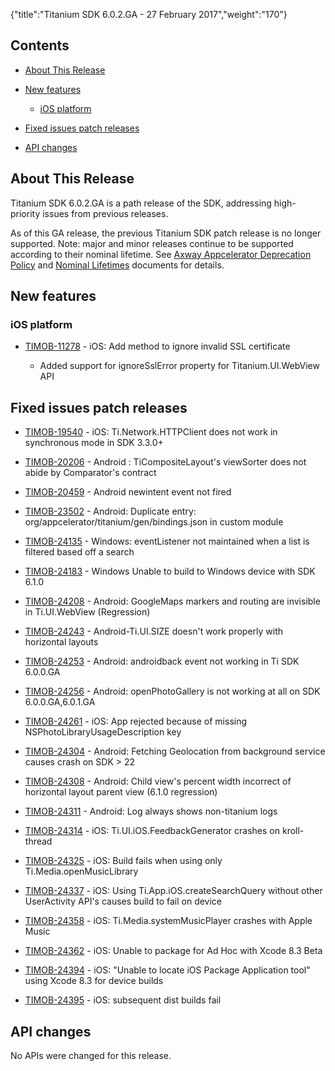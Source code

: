 {"title":"Titanium SDK 6.0.2.GA - 27 February 2017","weight":"170"}

## Contents

* [About This Release](#AboutThisRelease)

* [New features](#Newfeatures)

  * [iOS platform](#iOSplatform)

* [Fixed issues patch releases](#Fixedissuespatchreleases)

* [API changes](#APIchanges)


## About This Release

Titanium SDK 6.0.2.GA is a path release of the SDK, addressing high-priority issues from previous releases.

As of this GA release, the previous Titanium SDK patch release is no longer supported. Note: major and minor releases continue to be supported according to their nominal lifetime. See [Axway Appcelerator Deprecation Policy](/docs/appc/AMPLIFY_Appcelerator_Services_Overview/Axway_Appcelerator_Deprecation_Policy/) and [Nominal Lifetimes](/docs/appc/AMPLIFY_Appcelerator_Services_Overview/Axway_Appcelerator_Product_Lifecycle/#NominalLifetimes) documents for details.

## New features

### iOS platform

* [TIMOB-11278](https://jira.appcelerator.org/browse/TIMOB-11278) - iOS: Add method to ignore invalid SSL certificate

  * Added support for ignoreSslError property for Titanium.UI.WebView API


## Fixed issues patch releases

* [TIMOB-19540](https://jira.appcelerator.org/browse/TIMOB-19540) - iOS: Ti.Network.HTTPClient does not work in synchronous mode in SDK 3.3.0+

* [TIMOB-20206](https://jira.appcelerator.org/browse/TIMOB-20206) - Android : TiCompositeLayout's viewSorter does not abide by Comparator's contract

* [TIMOB-20459](https://jira.appcelerator.org/browse/TIMOB-20459) - Android newintent event not fired

* [TIMOB-23502](https://jira.appcelerator.org/browse/TIMOB-23502) - Android: Duplicate entry: org/appcelerator/titanium/gen/bindings.json in custom module

* [TIMOB-24135](https://jira.appcelerator.org/browse/TIMOB-24135) - Windows: eventListener not maintained when a list is filtered based off a search

* [TIMOB-24183](https://jira.appcelerator.org/browse/TIMOB-24183) - Windows Unable to build to Windows device with SDK 6.1.0

* [TIMOB-24208](https://jira.appcelerator.org/browse/TIMOB-24208) - Android: GoogleMaps markers and routing are invisible in Ti.UI.WebView (Regression)

* [TIMOB-24243](https://jira.appcelerator.org/browse/TIMOB-24243) - Android-Ti.UI.SIZE doesn't work properly with horizontal layouts

* [TIMOB-24253](https://jira.appcelerator.org/browse/TIMOB-24253) - Android: androidback event not working in Ti SDK 6.0.0.GA

* [TIMOB-24256](https://jira.appcelerator.org/browse/TIMOB-24256) - Android: openPhotoGallery is not working at all on SDK 6.0.0.GA,6.0.1.GA

* [TIMOB-24261](https://jira.appcelerator.org/browse/TIMOB-24261) - iOS: App rejected because of missing NSPhotoLibraryUsageDescription key

* [TIMOB-24304](https://jira.appcelerator.org/browse/TIMOB-24304) - Android: Fetching Geolocation from background service causes crash on SDK > 22

* [TIMOB-24308](https://jira.appcelerator.org/browse/TIMOB-24308) - Android: Child view's percent width incorrect of horizontal layout parent view (6.1.0 regression)

* [TIMOB-24311](https://jira.appcelerator.org/browse/TIMOB-24311) - Android: Log always shows non-titanium logs

* [TIMOB-24314](https://jira.appcelerator.org/browse/TIMOB-24314) - iOS: Ti.UI.iOS.FeedbackGenerator crashes on kroll-thread

* [TIMOB-24325](https://jira.appcelerator.org/browse/TIMOB-24325) - iOS: Build fails when using only Ti.Media.openMusicLibrary

* [TIMOB-24337](https://jira.appcelerator.org/browse/TIMOB-24337) - iOS: Using Ti.App.iOS.createSearchQuery without other UserActivity API's causes build to fail on device

* [TIMOB-24358](https://jira.appcelerator.org/browse/TIMOB-24358) - iOS: Ti.Media.systemMusicPlayer crashes with Apple Music

* [TIMOB-24362](https://jira.appcelerator.org/browse/TIMOB-24362) - iOS: Unable to package for Ad Hoc with Xcode 8.3 Beta

* [TIMOB-24394](https://jira.appcelerator.org/browse/TIMOB-24394) - iOS: "Unable to locate iOS Package Application tool" using Xcode 8.3 for device builds

* [TIMOB-24395](https://jira.appcelerator.org/browse/TIMOB-24395) - iOS: subsequent dist builds fail


## API changes

No APIs were changed for this release.
